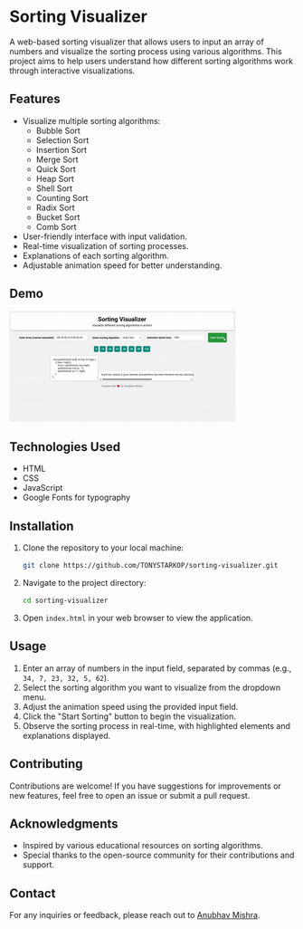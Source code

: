 # Sorting Visualizer

A web-based sorting visualizer that allows users to input an array of numbers and visualize the sorting process using various algorithms. This project aims to help users understand how different sorting algorithms work through interactive visualizations.

## Features

- Visualize multiple sorting algorithms:
  - Bubble Sort
  - Selection Sort
  - Insertion Sort
  - Merge Sort
  - Quick Sort
  - Heap Sort
  - Shell Sort
  - Counting Sort
  - Radix Sort
  - Bucket Sort
  - Comb Sort
- User-friendly interface with input validation.
- Real-time visualization of sorting processes.
- Explanations of each sorting algorithm.
- Adjustable animation speed for better understanding.


## Demo

![Sorting Visualizer Demo](example.gif)


## Technologies Used

- HTML
- CSS
- JavaScript
- Google Fonts for typography

## Installation

1. Clone the repository to your local machine:
   ```bash
   git clone https://github.com/TONYSTARKOP/sorting-visualizer.git
   ```
2. Navigate to the project directory:
   ```bash
   cd sorting-visualizer
   ```
3. Open `index.html` in your web browser to view the application.

## Usage

1. Enter an array of numbers in the input field, separated by commas (e.g., `34, 7, 23, 32, 5, 62`).
2. Select the sorting algorithm you want to visualize from the dropdown menu.
3. Adjust the animation speed using the provided input field.
4. Click the "Start Sorting" button to begin the visualization.
5. Observe the sorting process in real-time, with highlighted elements and explanations displayed.

## Contributing

Contributions are welcome! If you have suggestions for improvements or new features, feel free to open an issue or submit a pull request.


## Acknowledgments

- Inspired by various educational resources on sorting algorithms.
- Special thanks to the open-source community for their contributions and support.

## Contact

For any inquiries or feedback, please reach out to [Anubhav Mishra](mailto:anubhav09.work@gmail.com).
